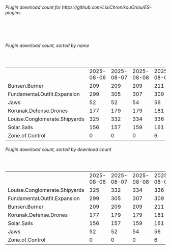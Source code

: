 <h6>Plugin download count for https://github.com/LixiChronikouOriou/ES-plugins</h6><br>
<br>
<h6>Plugin download count, sorted by name</h6><sub><sup><br>
<table>
	<tr>
		<td></td>
		<td>2025-08-06</td>
		<td>2025-08-07</td>
		<td>2025-08-08</td>
		<td>2025-08-09</td>
		<td>2025-08-10</td>
		<td>2025-08-11</td>
		<td>2025-08-12</td>
		<td>today +</td>
	</tr>
	<tr>
		<td>Bunsen.Burner</td>
		<td>209</td>
		<td>209</td>
		<td>209</td>
		<td>211</td>
		<td>211</td>
		<td>211</td>
		<td>211</td>
		<td></td>
	</tr>
	<tr>
		<td>Fundamental.Outfit.Expansion</td>
		<td>299</td>
		<td>305</td>
		<td>307</td>
		<td>309</td>
		<td>309</td>
		<td>311</td>
		<td>313</td>
		<td>+ 2</td>
	</tr>
	<tr>
		<td>Jaws</td>
		<td>52</td>
		<td>52</td>
		<td>54</td>
		<td>56</td>
		<td>58</td>
		<td>58</td>
		<td>58</td>
		<td></td>
	</tr>
	<tr>
		<td>Korunak.Defense.Drones</td>
		<td>177</td>
		<td>179</td>
		<td>179</td>
		<td>181</td>
		<td>183</td>
		<td>183</td>
		<td>183</td>
		<td></td>
	</tr>
	<tr>
		<td>Louise.Conglomerate.Shipyards</td>
		<td>325</td>
		<td>332</td>
		<td>334</td>
		<td>336</td>
		<td>338</td>
		<td>338</td>
		<td>338</td>
		<td></td>
	</tr>
	<tr>
		<td>Solar.Sails</td>
		<td>156</td>
		<td>157</td>
		<td>159</td>
		<td>161</td>
		<td>163</td>
		<td>163</td>
		<td>163</td>
		<td></td>
	</tr>
	<tr>
		<td>Zone.of.Control</td>
		<td>0</td>
		<td>0</td>
		<td>0</td>
		<td>6</td>
		<td>14</td>
		<td>16</td>
		<td>18</td>
		<td>+ 2</td>
	</tr>
</table>
</sub></sup>
<h6>Plugin download count, sorted by download count</h6><sub><sup><br>
<table>
	<tr>
		<td></td>
		<td>2025-08-06</td>
		<td>2025-08-07</td>
		<td>2025-08-08</td>
		<td>2025-08-09</td>
		<td>2025-08-10</td>
		<td>2025-08-11</td>
		<td>2025-08-12</td>
		<td>today +</td>
	</tr>
	<tr>
		<td>Louise.Conglomerate.Shipyards</td>
		<td>325</td>
		<td>332</td>
		<td>334</td>
		<td>336</td>
		<td>338</td>
		<td>338</td>
		<td>338</td>
		<td></td>
	</tr>
	<tr>
		<td>Fundamental.Outfit.Expansion</td>
		<td>299</td>
		<td>305</td>
		<td>307</td>
		<td>309</td>
		<td>309</td>
		<td>311</td>
		<td>313</td>
		<td>+ 2</td>
	</tr>
	<tr>
		<td>Bunsen.Burner</td>
		<td>209</td>
		<td>209</td>
		<td>209</td>
		<td>211</td>
		<td>211</td>
		<td>211</td>
		<td>211</td>
		<td></td>
	</tr>
	<tr>
		<td>Korunak.Defense.Drones</td>
		<td>177</td>
		<td>179</td>
		<td>179</td>
		<td>181</td>
		<td>183</td>
		<td>183</td>
		<td>183</td>
		<td></td>
	</tr>
	<tr>
		<td>Solar.Sails</td>
		<td>156</td>
		<td>157</td>
		<td>159</td>
		<td>161</td>
		<td>163</td>
		<td>163</td>
		<td>163</td>
		<td></td>
	</tr>
	<tr>
		<td>Jaws</td>
		<td>52</td>
		<td>52</td>
		<td>54</td>
		<td>56</td>
		<td>58</td>
		<td>58</td>
		<td>58</td>
		<td></td>
	</tr>
	<tr>
		<td>Zone.of.Control</td>
		<td>0</td>
		<td>0</td>
		<td>0</td>
		<td>6</td>
		<td>14</td>
		<td>16</td>
		<td>18</td>
		<td>+ 2</td>
	</tr>
</table>
</sub></sup>
